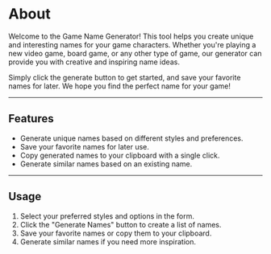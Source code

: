 # About

Welcome to the Game Name Generator! This tool helps you create unique and interesting names for your game characters. Whether you're playing a new video game, board game, or any other type of game, our generator can provide you with creative and inspiring name ideas.

Simply click the generate button to get started, and save your favorite names for later. We hope you find the perfect name for your game!

---

## Features

-   Generate unique names based on different styles and preferences.
-   Save your favorite names for later use.
-   Copy generated names to your clipboard with a single click.
-   Generate similar names based on an existing name.

---

## Usage

1. Select your preferred styles and options in the form.
2. Click the "Generate Names" button to create a list of names.
3. Save your favorite names or copy them to your clipboard.
4. Generate similar names if you need more inspiration.

